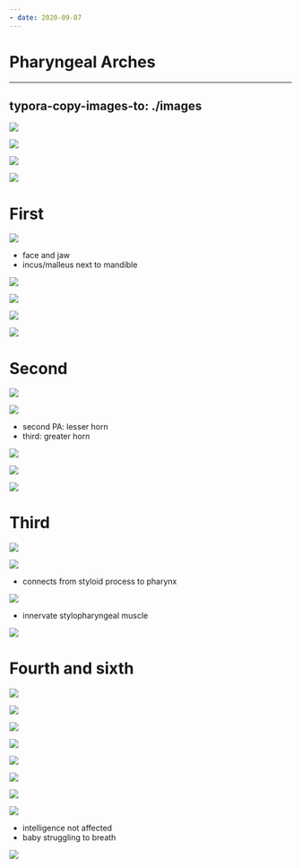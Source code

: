 ```yaml
---
- date: 2020-09-07
---
```


# Pharyngeal Arches
---

## typora-copy-images-to: ./images

![](https://photos.thisispiggy.com/file/wikiFiles/0335A182-D866-4CBE-AC2E-F85F41065217.jpg)

![](https://photos.thisispiggy.com/file/wikiFiles/AC89FB08-62AD-45F8-AACE-DFBC473108B5.jpg)

![](https://photos.thisispiggy.com/file/wikiFiles/13776BB8-E2B3-4EFE-9955-EBFA7A7917DE.jpg)

![](https://photos.thisispiggy.com/file/wikiFiles/9567CB8B-9AF2-4265-8704-4CEF950D3A35.jpg)

# First

![](https://photos.thisispiggy.com/file/wikiFiles/B9457B83-E343-4B7B-928B-1088BE62C8A9.jpg)

- face and jaw
- incus/malleus next to mandible

![](https://photos.thisispiggy.com/file/wikiFiles/F1142BEE-17ED-45C5-AE3B-DE6A6892DC8F.jpg)

![](https://photos.thisispiggy.com/file/wikiFiles/317CD884-B98B-48C8-899A-32CFCBBDB1A7.jpg)

![](https://photos.thisispiggy.com/file/wikiFiles/A39DC74C-DB3B-402C-9CA9-128D882FE30F.jpg)

![](https://photos.thisispiggy.com/file/wikiFiles/947B3120-8D1C-402C-A59C-E044074A5028.jpg)

# Second

![](https://photos.thisispiggy.com/file/wikiFiles/35F6151A-A25A-4DDB-B977-FBD5D4777FA4.jpg)

![](https://photos.thisispiggy.com/file/wikiFiles/31CD684D-2C48-49BC-8F70-8121559B0440.jpg)

- second PA: lesser horn
- third: greater horn

![](https://photos.thisispiggy.com/file/wikiFiles/EECE0D47-4567-4AD1-ABA8-F57E3D8A2E71.jpg)

![](https://photos.thisispiggy.com/file/wikiFiles/C98D46BD-4DC7-4D39-A2EF-A646C071BF6D.jpg)

![](https://photos.thisispiggy.com/file/wikiFiles/CB32DE44-C321-4F3D-9708-5A3A94C4B5A8.jpg)

# Third

![](https://photos.thisispiggy.com/file/wikiFiles/78F6457F-490B-4EFC-A283-BDBC8BBD340B.jpg)

![](https://photos.thisispiggy.com/file/wikiFiles/8A3D5590-6845-46A4-8C7F-E383B296FDAA.jpg)

- connects from styloid process to pharynx

![](https://photos.thisispiggy.com/file/wikiFiles/5A640AFE-2670-4EF4-8E7F-FDC1F861DA52.jpg)

- innervate stylopharyngeal muscle

![](https://photos.thisispiggy.com/file/wikiFiles/BC5272B2-5182-4E85-BD73-08537A55E3C7.jpg)

# Fourth and sixth

![](https://photos.thisispiggy.com/file/wikiFiles/8C3E55A2-AA84-4713-AD55-B60D9BB31E0C.jpg)

![](https://photos.thisispiggy.com/file/wikiFiles/E9051EB7-74D3-4FE1-B65A-9C2DFB1137C4.jpg)

![](https://photos.thisispiggy.com/file/wikiFiles/99763C40-DA81-4C90-A123-A3DC9ABDAD7A.jpg)

![](https://photos.thisispiggy.com/file/wikiFiles/95489546-5E61-4499-9560-19B5BBFE635E.jpg)

![](https://photos.thisispiggy.com/file/wikiFiles/20051559-E8E0-4F4E-9D9B-85F5241B8FAB.jpg)

![](https://photos.thisispiggy.com/file/wikiFiles/9D5EF82F-78DD-4E61-8BDC-7FC044F35661.jpg)

![](https://photos.thisispiggy.com/file/wikiFiles/E7C692E6-7BF4-4D0B-AD40-D373AE62E1C5.jpg)

![](https://photos.thisispiggy.com/file/wikiFiles/9EA9ED5D-3263-4A85-A674-D234E209032C.jpg)

- intelligence not affected
- baby struggling to breath

![](https://photos.thisispiggy.com/file/wikiFiles/D87566BA-2D96-4F08-82F3-4766466867C7.jpg)
